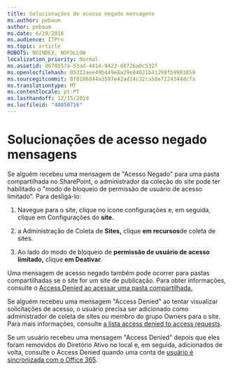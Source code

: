 ```yaml
---
title: Solucionações de acesso negado mensagens
ms.author: pebaum
author: pebaum
ms.date: 6/29/2018
ms.audience: ITPro
ms.topic: article
ROBOTS: NOINDEX, NOFOLLOW
localization_priority: Normal
ms.assetid: d678b57a-53ad-4414-9423-d8726a0c532f
ms.openlocfilehash: 05d12aee49b449e8a29e84021b41298fb9983859
ms.sourcegitcommit: 0f0186044a3597e42ad14c32ca58e7224344dcfa
ms.translationtype: MT
ms.contentlocale: pt-PT
ms.lasthandoff: 12/15/2019
ms.locfileid: "40050716"
---
```

# <a name="troubleshoot-access-denied-messages"></a>Solucionações de acesso negado mensagens

Se alguém recebeu uma mensagem de "Acesso Negado" para uma pasta compartilhada no SharePoint, o administrador da coleção do site pode ter habilitado o "modo de bloqueio de permissão de usuário de acesso limitado". Para desligá-lo: 
  
1. Navegue para o site, clique no ícone configurações e, em seguida, clique em Configurações do **site.**
    
2. a Administração de Coleta de **Sites,** clique **em recursos**de coleta de sites.
    
3. Ao lado do modo de bloqueio de **permissão de usuário de acesso limitado,** clique **em Deativar**.
    
Uma mensagem de acesso negado também pode ocorrer para pastas compartilhadas se o site for um site de publicação. Para obter informações, consulte o [Access Denied ao acessar uma pasta compartilhada.](https://go.microsoft.com/fwlink/?linkid=2004317)
  
Se alguém recebeu uma mensagem "Access Denied" ao tentar visualizar solicitações de acesso, o usuário precisa ser adicionado como administrador de coleta de sites ou membro do grupo Owners para o site. Para mais informações, consulte [a lista access denied to access requests](https://go.microsoft.com/fwlink/?linkid=2004220).
  
Se um usuário recebeu uma mensagem "Access Denied" depois que eles foram removidos do Diretório Ativo no local e, em seguida, adicionados de volta, consulte o Access Denied quando uma conta de [usuário é sincronizada com o Office 365](https://go.microsoft.com/fwlink/?linkid=2004318).
  


